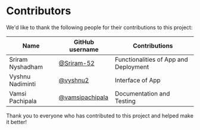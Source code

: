 # Contributors

We'd like to thank the following people for their contributions to this project:

| Name             | GitHub username                                      | Contributions                         |
| ---------------- | ---------------------------------------------------- | ------------------------------------- |
| Sriram Nyshadham | [@Sriram-52](https://github.com/Sriram-52)           | Functionalities of App and Deployment |
| Vyshnu Nadiminti | [@vyshnu2](https://github.com/vyshnu2)               | Interface of App                      |
| Vamsi Pachipala  | [@vamsipachipala](https://github.com/vamsipachipala) | Documentation and Testing             |

Thank you to everyone who has contributed to this project and helped make it better!

